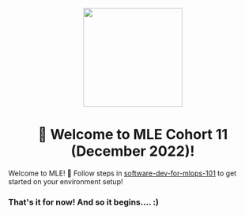 <p align = "center" draggable=”false” ><img src="https://user-images.githubusercontent.com/37101144/161836199-fdb0219d-0361-4988-bf26-48b0fad160a3.png" 
     width="200px"
     height="auto"/>
</p>



# <h1 align="center" id="heading">:wave: Welcome to MLE Cohort 11 (December 2022)!</h1>

Welcome to MLE! :tada: Follow steps in [software-dev-for-mlops-101](https://github.com/FourthBrain/software-dev-for-mlops-101) to get started on your environment setup! 


### That's it for now!  And so it begins.... :)

